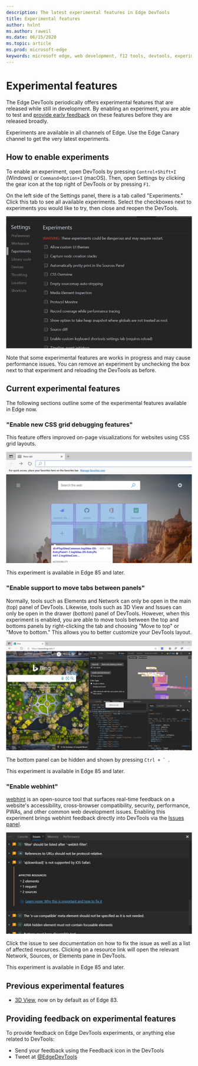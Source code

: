 ```yaml
---
description: The latest experimental features in Edge DevTools
title: Experimental features
author: hxlnt
ms.author: raweil
ms.date: 06/15/2020
ms.topic: article
ms.prod: microsoft-edge
keywords: microsoft edge, web development, f12 tools, devtools, experiment
---
```


# Experimental features

The Edge DevTools periodically offers experimental features that are released while still in development. By enabling an experiment, you are able to test and [provide early feedback](#Providing-feedback-on-experimental-features) on these features before they are released broadly.

Experiments are available in all channels of Edge. Use the Edge Canary channel to get the very latest experiments.

## How to enable experiments

To enable an experiment, open DevTools by pressing `Control+Shift+I` (Windows) or `Command+Option+I` (macOS). Then, open Settings by clicking the gear icon at the top right of DevTools or by pressing `F1`.

On the left side of the Settings panel, there is a tab called "Experiments." Click this tab to see all available experiments. Select the checkboxes next to experiments you would like to try, then close and reopen the DevTools.

![List of experiments in DevTools Settings](./media/experiments-devtools.png)

Note that some experimental features are works in progress and may cause performance issues. You can remove an experiment by unchecking the box next to that experiment and reloading the DevTools as before.

## Current experimental features

The following sections outline some of the experimental features available in Edge now.

### "Enable new CSS grid debugging features"

This feature offers improved on-page visualizations for websites using CSS grid layouts.

![CSS grid debugging feature](./media/experiments-grid.png)

This experiment is available in Edge 85 and later.

### "Enable support to move tabs between panels"

Normally, tools such as Elements and Network can only be open in the main (top) panel of DevTools. Likewise, tools such as 3D View and Issues can only be open in the drawer (bottom) panel of DevTools. However, when this experiment is enabled, you are able to move tools between the top and bottoms panels by right-clicking the tab and choosing "Move to top" or "Move to bottom." This allows you to better customize your DevTools layout.

![Moving tabs between panels](./media/experiments-move-panels.png)

The bottom panel can be hidden and shown by pressing ``Ctrl + ` ``.

This experiment is available in Edge 85 and later.

### "Enable webhint"

[webhint](https://webhint.io) is an open-source tool that surfaces real-time feedback on a website's accessibility, cross-browser compatibility, security, performance, PWAs, and other common web development issues. Enabling this experiment brings webhint feedback directly into DevTools via the [Issues panel](./Issues).

![webhint feedback in the Issues panel](./media/experiments-webhint.png)

Click the issue to see documentation on how to fix the issue as well as a list of affected resources. Clicking on a resource link will open the relevant Network, Sources, or Elements pane in DevTools. 

This experiment is available in Edge 85 and later.

## Previous experimental features

 - [3D View](3D-view), now on by default as of Edge 83.

## Providing feedback on experimental features

To provide feedback on Edge DevTools experiments, or anything else related to DevTools:

  - Send your feedback using the Feedback icon in the DevTools
  - Tweet at [@EdgeDevTools](https://www.twitter.com/EdgeDevTools)
